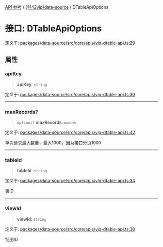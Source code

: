 [API 参考](../wiki/Home) / [@142vip/data-source](../wiki/@142vip.data-source) / DTableApiOptions

# 接口: DTableApiOptions

定义于: [packages/data-source/src/core/apis/vip-dtable-api.ts:29](https://github.com/142vip/core-x/blob/25cf658819688f02293d600e7003b5877a2f9489/packages/data-source/src/core/apis/vip-dtable-api.ts#L29)

## 属性

### apiKey

> **apiKey**: `string`

定义于: [packages/data-source/src/core/apis/vip-dtable-api.ts:30](https://github.com/142vip/core-x/blob/25cf658819688f02293d600e7003b5877a2f9489/packages/data-source/src/core/apis/vip-dtable-api.ts#L30)

***

### maxRecords?

> `optional` **maxRecords**: `number`

定义于: [packages/data-source/src/core/apis/vip-dtable-api.ts:42](https://github.com/142vip/core-x/blob/25cf658819688f02293d600e7003b5877a2f9489/packages/data-source/src/core/apis/vip-dtable-api.ts#L42)

单次请求最大数量，最大1000，因为接口分页1000

***

### tableId

> **tableId**: `string`

定义于: [packages/data-source/src/core/apis/vip-dtable-api.ts:34](https://github.com/142vip/core-x/blob/25cf658819688f02293d600e7003b5877a2f9489/packages/data-source/src/core/apis/vip-dtable-api.ts#L34)

表ID

***

### viewId

> **viewId**: `string`

定义于: [packages/data-source/src/core/apis/vip-dtable-api.ts:38](https://github.com/142vip/core-x/blob/25cf658819688f02293d600e7003b5877a2f9489/packages/data-source/src/core/apis/vip-dtable-api.ts#L38)

视图ID
